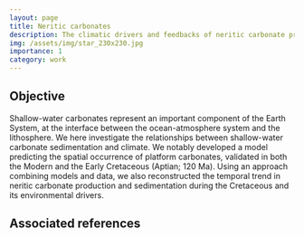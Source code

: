 ```yaml
---
layout: page
title: Neritic carbonates
description: The climatic drivers and feedbacks of neritic carbonate production
img: /assets/img/star_230x230.jpg
importance: 1
category: work
---
```


<h2>Objective</h2>

Shallow-water carbonates represent an important component of the Earth System, at the interface between the ocean-atmosphere system and the lithosphere. We here investigate the relationships between shallow-water carbonate sedimentation and climate. We notably developed a model predicting the spatial occurrence of platform carbonates, validated in both the Modern and the Early Cretaceous (Aptian; 120 Ma). Using an approach combining models and data, we also reconstructed the temporal trend in neritic carbonate production and sedimentation during the Cretaceous and its environmental drivers.

<h2>Associated references</h2>
